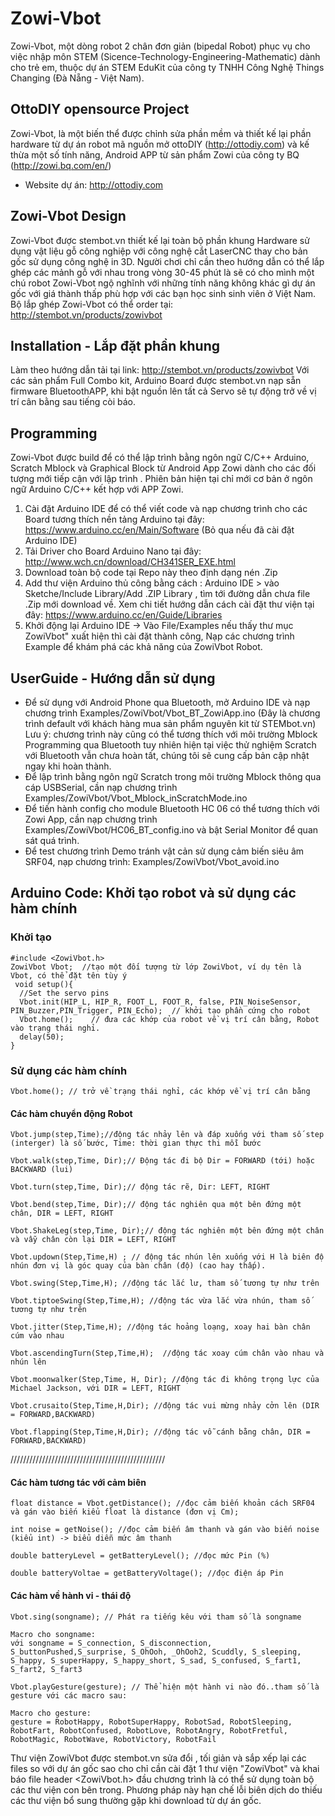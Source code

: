 # Zowi-Vbot
Zowi-Vbot, một dòng robot 2 chân đơn giản (bipedal Robot) phục vụ cho việc nhập môn STEM (Sicence-Technology-Engineering-Mathematic) dành cho trẻ em, thuộc dự án STEM EduKit của công ty TNHH Công Nghệ Things Changing (Đà Nẵng - Việt Nam).


## OttoDIY opensource Project 
Zowi-Vbot, là một biến thể được chỉnh sửa phần mềm  và thiết kế lại phần hardware từ dự án robot mã nguồn mở ottoDIY (http://ottodiy.com) và kế thừa một số tính năng, Android APP từ sản phẩm Zowi của công ty BQ (http://zowi.bq.com/en/)
  - Website dự án: http://ottodiy.com

## Zowi-Vbot Design
Zowi-Vbot được stembot.vn thiết kế lại toàn bộ phần khung Hardware sử dụng vật liệu gỗ công nghiệp với công nghệ cắt LaserCNC thay cho bản gốc sử dụng công nghệ in 3D. Người chơi chỉ cần theo hướng dẫn có thể lắp ghép các mảnh gỗ với nhau trong vòng 30-45 phút là sẽ có cho mình một chú robot Zowi-Vbot ngộ nghĩnh với những tính năng không khác gì dự án gốc với giá thành thấp phù hợp với các bạn học sinh sinh viên ở Việt Nam. 
Bộ lắp ghép Zowi-Vbot có thể order tại: http://stembot.vn/products/zowivbot

## Installation - Lắp đặt phần khung
Làm theo hướng dẫn tải tại link: http://stembot.vn/products/zowivbot
Với các sản phẩm Full Combo kit, Arduino Board được stembot.vn nạp sẵn firmware BluetoothAPP, khi bật nguồn lên tất cả Servo sẽ tự động trở về vị trí cân bằng sau tiếng còi báo.

## Programming 
Zowi-Vbot được build để có thể lập trình bằng ngôn ngữ C/C++ Arduino, Scratch Mblock và Graphical Block từ Android App Zowi dành cho các đối tượng mới tiếp cận với lập trình . Phiên bản hiện tại chỉ mới cơ bản ở ngôn ngữ Arduino C/C++ kết hợp với APP Zowi. 

1. Cài đặt Arduino IDE để có thể viết code và nạp chương trình cho các Board tương thích nền tảng Arduino tại đây: https://www.arduino.cc/en/Main/Software (Bỏ qua nếu đã cài đặt Arduino IDE)
2. Tải Driver cho Board Arduino Nano tại đây: http://www.wch.cn/download/CH341SER_EXE.html
3. Download toàn bộ code tại Repo này theo định dạng nén .Zip
4. Add thư viện Arduino thủ công bằng cách : Arduino IDE > vào Sketche/Include Library/Add .ZIP Library , tìm tới đường dẫn chưa file .Zip mới download về. 
  Xem chi tiết hướng dẫn cách cài đặt thư viện tại đây: https://www.arduino.cc/en/Guide/Libraries
5. Khởi động lại Arduino IDE -> Vào File/Examples nếu thấy thư mục ZowiVbot" xuất hiện thì cài đặt thành công, Nạp các chương trình Example để khám phá các khả năng của ZowiVbot Robot. 
## UserGuide - Hướng dẫn sử dụng
  *  Để sử dụng với Android Phone qua Bluetooth, mở Arduino IDE và nạp chương trình Examples/ZowiVbot/Vbot_BT_ZowiApp.ino (Đây là chương trình default với khách hàng mua sản phẩm nguyên kit từ STEMbot.vn)
  Lưu ý: chương trình này cũng có thể tương thích với môi trường Mblock Programming qua Bluetooth tuy nhiên hiện tại việc thử nghiệm Scratch với Bluetooth vẫn chưa hoàn tất, chúng tôi sẽ cung cấp bản cập nhật ngay khi hoàn thành.  
  *  Để lập trình bằng ngôn ngữ Scratch trong môi trường Mblock thông qua cáp USBSerial, cần nạp chương trình Examples/ZowiVbot/Vbot_Mblock_inScratchMode.ino
  *  Để tiến hành config cho module Bluetooth HC 06 có thể tương thích với Zowi App, cần nạp chương trình Examples/ZowiVbot/HC06_BT_config.ino và bật Serial Monitor để quan sát quá trình. 
  *  Để test chương trình Demo tránh vật cản sử dụng cảm biến siêu âm SRF04, nạp chương trình: Examples/ZowiVbot/Vbot_avoid.ino  
## Arduino Code: Khởi tạo robot và sử dụng các hàm chính
### Khởi tạo
```
#include <ZowiVbot.h>
ZowiVbot Vbot;  //tạo một đối tượng từ lớp ZowiVbot, ví dụ tên là Vbot, có thể đặt tên tùy ý
 void setup(){
  //Set the servo pins
  Vbot.init(HIP_L, HIP_R, FOOT_L, FOOT_R, false, PIN_NoiseSensor, PIN_Buzzer,PIN_Trigger, PIN_Echo);  // khởi tạo phần cứng cho robot
  Vbot.home();    // đưa các khớp của robot về vị trí cân bằng, Robot vào trạng thái nghỉ. 
  delay(50);
}
```
### Sử dụng các hàm chính
```
Vbot.home(); // trở về trạng thái nghỉ, các khớp về vị trí cân bằng
```
#### Các hàm chuyển động Robot
```
Vbot.jump(step,Time);//động tác nhảy lên và đáp xuống với tham số step (interger) là số bước, Time: thời gian thực thi mỗi bước
```
```
Vbot.walk(step,Time, Dir);// Động tác đi bộ Dir = FORWARD (tới) hoặc BACKWARD (lui)
```
```
Vbot.turn(step,Time, Dir);// động tác rẽ, Dir: LEFT, RIGHT
```
```
Vbot.bend(step,Time, Dir);// động tác nghiên qua một bên đứng một chân, DIR = LEFT, RIGHT
```
```
Vbot.ShakeLeg(step,Time, Dir);// động tác nghiên một bên đứng một chân và vẫy chân còn lại DIR = LEFT, RIGHT
```
```
Vbot.updown(Step,Time,H) ; // động tác nhún lên xuống với H là biên độ nhún đơn vị là góc quay của bàn chân (độ) (cao hay thấp).
```
```
Vbot.swing(Step,Time,H); //động tác lắc lư, tham số tương tự như trên 
```
```
Vbot.tiptoeSwing(Step,Time,H); //động tác vừa lắc vừa nhún, tham số tương tự như trên
```
```
Vbot.jitter(Step,Time,H); //động tác hoảng loạng, xoay hai bàn chân cúm vào nhau
```
```
Vbot.ascendingTurn(Step,Time,H);  //động tác xoay cúm chân vào nhau và nhún lên 
```

```
Vbot.moonwalker(Step,Time, H, Dir); //động tác đi không trọng lực của Michael Jackson, với DIR = LEFT, RIGHT
```
```
Vbot.crusaito(Step,Time,H,Dir); //động tác vui mừng nhảy cởn lên (DIR = FORWARD,BACKWARD)
```
```
Vbot.flapping(Step,Time,H,Dir); //động tác vỗ cánh bằng chân, DIR = FORWARD,BACKWARD)
```
/////////////////////////////////////////////////
#### Các hàm tương tác với cảm biên
```
float distance = Vbot.getDistance(); //đọc cảm biến khoản cách SRF04 và gán vào biến kiểu float là distance (đơn vị Cm);
```
```
int noise = getNoise(); //đọc cảm biến âm thanh và gán vào biến noise (kiểu int) -> biểu diễn mức âm thanh 
```
```
double batteryLevel = getBatteryLevel(); //đọc mức Pin (%)
```
```
double batteryVoltae = getBatteryVoltage(); //đọc điện áp Pin
```
#### Các hàm về hành vi - thái độ
```
Vbot.sing(songname); // Phát ra tiếng kêu với tham số là songname
```
```
Macro cho songname: 
với songname = S_connection, S_disconnection, S_buttonPushed,S_surprise, S_OhOoh, _OhOoh2, Scuddly, S_sleeping, S_happy, S_superHappy, S_happy_short, S_sad, S_confused, S_fart1, S_fart2, S_fart3
```

```
Vbot.playGesture(gesture); // Thể hiện một hành vi nào đó..tham số là gesture với các macro sau: 

```
```
Macro cho gesture: 
gesture = RobotHappy, RobotSuperHappy, RobotSad, RobotSleeping, RobotFart, RobotConfused, RobotLove, RobotAngry, RobotFretful, RobotMagic, RobotWave, RobotVictory, RobotFail
```




Thư viện ZowiVbot được stembot.vn sửa đổi , tối giản và sắp xếp lại các files so với dự án gốc sao cho chỉ cần cài đặt 1 thư viện "ZowiVbot" và khai báo file header <ZowiVbot.h> đầu chương trình là có thể sử dụng toàn bộ các thư viện con bên trong. Phương pháp này hạn chế lỗi biên dịch do thiếu các thư viện bổ sung thường gặp khi download từ dự án gốc. 
